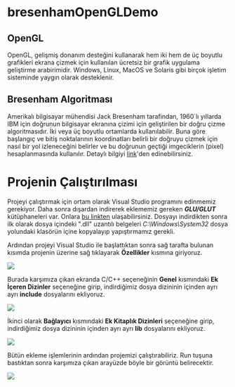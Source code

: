 # bresenhamOpenGLDemo
## OpenGL
OpenGL, gelişmiş donanım desteğini kullanarak hem iki hem de üç boyutlu grafikleri ekrana çizmek için kullanılan ücretsiz bir grafik uygulama geliştirme arabirimidir. Windows, Linux, MacOS ve Solaris gibi birçok işletim sisteminde yaygın olarak desteklenir.

## Bresenham Algoritması
Amerikalı bilgisayar mühendisi Jack Bresenham tarafindan, 1960\`lı yıllarda IBM için doğrunun bilgisayar ekranına çizimi için geliştirilen bir doğru çizme algoritmasıdır. İki veya üç boyutlu ortamlarda kullanılabilir. Buna göre başlangıç ve bitiş noktalarının koordinatları belirli bir doğruyu çizmek için nasıl bir yol izleneceğini belirler ve bu doğrunun geçtiği imgeciklerin (pixel) hesaplanmasında kullanılır. Detaylı bilgiyi [link](http://bilgisayarkavramlari.sadievrenseker.com/2008/08/28/bresenham-dogru-cizim-algoritmasi-bresenhams-algorithm/)\'den edinebilirsiniz.

# Projenin Çalıştırılması
Projeyi çalıştırmak için ortam olarak Visual Studio programını edinmemiz gerekiyor. Daha sonra dışardan indirerek eklememiz gereken <strong><i>GLU/GLUT</i></strong> kütüphaneleri var. Onlara [bu linkten](http://www.mediafire.com/file/cmlnr0pj0pyha5d/Glew_and_Glut.zip/file) ulaşabilirsiniz. Dosyayı indirdikten sonra ilk olarak dosya içindeki ".dll" uzantılı belgeleri <i>C:\Windows\System32</i> dosya yolundaki klasörün içine kopyalayıp yapıştırmamız gerekli.

Ardından projeyi Visual Studio ile başlattıktan sonra sağ tarafta bulunan kısımda projenin üzerine sağ tıklayarak <strong>Özellikler</strong> kısmına giriyoruz.

![](https://github.com/shrgrl/bresenhamOpenGLDemo/blob/master/img.jpg)

Burada karşımıza çıkan ekranda C/C++ seçeneğinin <strong>Genel</strong> kısmındaki <strong>Ek İçeren Dizinler</strong> seçeneğine girip, indirdiğimiz dosya dizininin içinden ayrı ayrı <strong>include</strong> dosyalarını ekliyoruz.

![](https://github.com/shrgrl/bresenhamOpenGLDemo/blob/master/img1.jpg)

İkinci olarak <strong>Bağlayıcı</strong> kısmındaki <strong>Ek Kitaplık Dizinleri</strong> seçeneğine girip, indirdiğimiz dosya dizininin içinden ayrı ayrı <strong>lib</strong> dosyalarını ekliyoruz.

![](https://github.com/shrgrl/bresenhamOpenGLDemo/blob/master/img2.jpg)

Bütün ekleme işlemlerinin ardından projemizi çalıştırabiliriz. Run tuşuna bastıktan sonra karşımıza çıkan arayüzde böyle bir görüntü belirecektir.

![](https://github.com/shrgrl/bresenhamOpenGLDemo/blob/master/img3.jpg)

